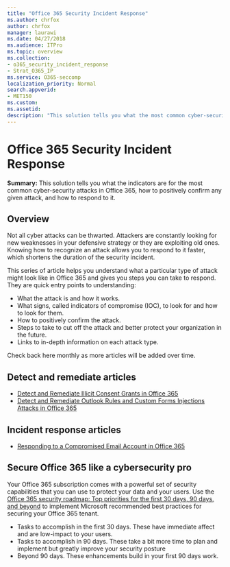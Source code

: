 ```yaml
---
title: "Office 365 Security Incident Response"
ms.author: chrfox
author: chrfox
manager: laurawi
ms.date: 04/27/2018
ms.audience: ITPro
ms.topic: overview
ms.collection: 
- o365_security_incident_response
- Strat_O365_IP
ms.service: O365-seccomp
localization_priority: Normal
search.appverid:
- MET150
ms.custom: 
ms.assetid:
description: "This solution tells you what the most common cyber-security attacks might look like in Office 365 and how to respond to them"
---
```


# Office 365 Security Incident Response

 **Summary:** This solution tells you what the indicators are for the most common cyber-security attacks in Office 365, how to positively confirm any given attack, and how to respond to it.
  
## Overview
Not all cyber attacks can be thwarted. Attackers are constantly looking for new weaknesses in your defensive strategy or they are exploiting old ones. Knowing how to recognize an attack allows you to respond to it faster, which shortens the duration of the security incident.

This series of article helps you understand what a particular type of attack might look like in Office 365 and gives you steps you can take to respond. They are quick entry points to understanding:
 
- What the attack is and how it works.
- What signs, called indicators of compromise (IOC), to look for and how to look for them.
- How to positively confirm the attack.
- Steps to take to cut off the attack and better protect your organization in the future.
- Links to in-depth information on each attack type.

Check back here monthly as more articles will be added over time.

## Detect and remediate articles

- [Detect and Remediate Illicit Consent Grants in Office 365](detect-and-remediate-illicit-consent-grants.md)
- [Detect and Remediate Outlook Rules and Custom Forms Injections Attacks in Office 365](detect-and-remediate-outlook-rules-forms-attack.md)
 
## Incident response articles

- [Responding to a Compromised Email Account in Office 365](responding-to-a-compromised-email-account.md)

## Secure Office 365 like a cybersecurity pro
Your Office 365 subscription comes with a powerful set of security capabilities that you can use to protect your data and your users.  Use the [Office 365 security roadmap: Top priorities for the first 30 days, 90 days, and beyond](https://support.office.com/article/Office-365-security-roadmap-Top-priorities-for-the-first-30-days-90-days-and-beyond-28c86a1c-e4dd-4aad-a2a6-c768a21cb352) to implement Microsoft recommended best practices for securing your Office 365 tenant.
- Tasks to accomplish in the first 30 days.  These have immediate affect and are low-impact to your users.
- Tasks to accomplish in 90 days. These take a bit more time to plan and implement but greatly improve your security posture
- Beyond 90 days. These enhancements build in your first 90 days work.






